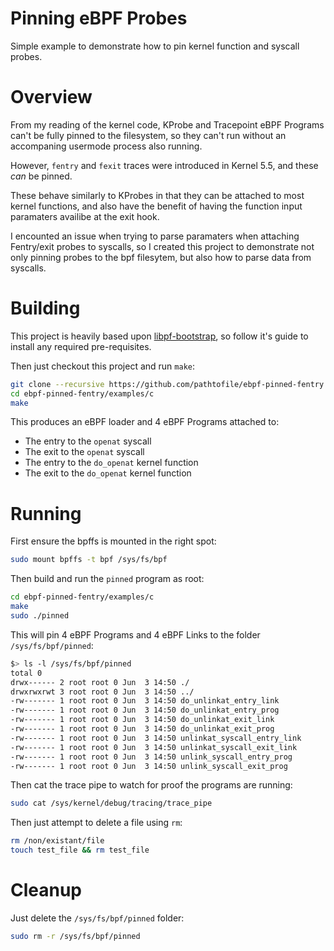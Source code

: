 # Pinning eBPF Probes

Simple example to demonstrate how to pin kernel function and syscall probes.


# Overview
From my reading of the kernel code, KProbe and Tracepoint eBPF Programs can't be
fully pinned to the filesystem, so they can't run without an accompaning usermode process also running.

However, `fentry` and `fexit` traces were introduced in Kernel 5.5, and these *can* be pinned.

These behave similarly to KProbes in that they can be attached to most kernel functions, and also
have the benefit of having the function input paramaters availibe at the exit hook.

I encounted an issue when trying to parse paramaters when attaching Fentry/exit probes to syscalls, so I created this
project to demonstrate not only pinning probes to the bpf filesytem, but also how to parse
data from syscalls.


# Building
This project is heavily based upon [libpf-bootstrap](https://github.com/libbpf/libbpf-bootstrap), so follow
it's guide to install any required pre-requisites.

Then just checkout this project and run `make`:
```bash
git clone --recursive https://github.com/pathtofile/ebpf-pinned-fentry.git
cd ebpf-pinned-fentry/examples/c
make
```

This produces an eBPF loader and 4 eBPF Programs attached to:
- The entry to the `openat` syscall
- The exit to the `openat` syscall
- The entry to the `do_openat` kernel function
- The exit to the `do_openat` kernel function

# Running
First ensure the bpffs is mounted in the right spot:
```bash
sudo mount bpffs -t bpf /sys/fs/bpf
```

Then build and run the `pinned` program as root:
```bash
cd ebpf-pinned-fentry/examples/c
make
sudo ./pinned
```

This will pin 4 eBPF Programs and 4 eBPF Links to the folder `/sys/fs/bpf/pinned`:
```bash
$> ls -l /sys/fs/bpf/pinned
total 0
drwx------ 2 root root 0 Jun  3 14:50 ./
drwxrwxrwt 3 root root 0 Jun  3 14:50 ../
-rw------- 1 root root 0 Jun  3 14:50 do_unlinkat_entry_link
-rw------- 1 root root 0 Jun  3 14:50 do_unlinkat_entry_prog
-rw------- 1 root root 0 Jun  3 14:50 do_unlinkat_exit_link
-rw------- 1 root root 0 Jun  3 14:50 do_unlinkat_exit_prog
-rw------- 1 root root 0 Jun  3 14:50 unlinkat_syscall_entry_link
-rw------- 1 root root 0 Jun  3 14:50 unlinkat_syscall_exit_link
-rw------- 1 root root 0 Jun  3 14:50 unlink_syscall_entry_prog
-rw------- 1 root root 0 Jun  3 14:50 unlink_syscall_exit_prog
```

Then cat the trace pipe to watch for proof the programs are running:
```bash
sudo cat /sys/kernel/debug/tracing/trace_pipe
```

Then just attempt to delete a file using `rm`:
```bash
rm /non/existant/file
touch test_file && rm test_file
```

# Cleanup
Just delete the `/sys/fs/bpf/pinned` folder:
```bash
sudo rm -r /sys/fs/bpf/pinned
```

